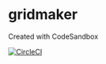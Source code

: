 # gridmaker
Created with CodeSandbox

[![CircleCI](https://circleci.com/gh/christek/gridmaker.svg?style=svg)](https://circleci.com/gh/christek/gridmaker)
